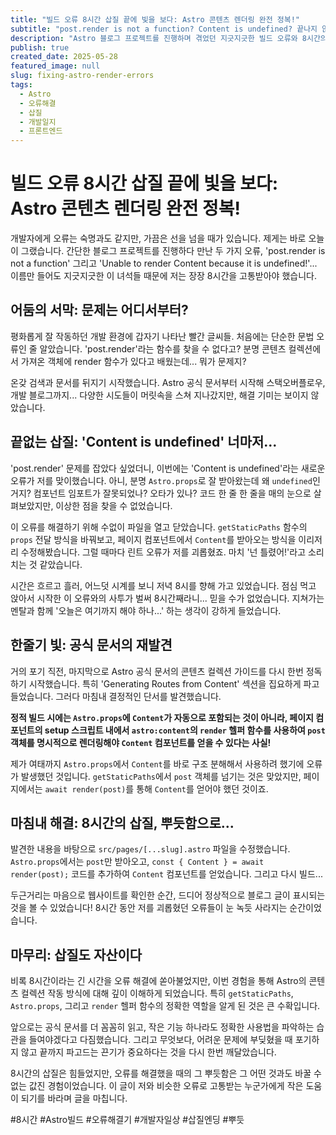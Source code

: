 ```yaml
---
title: "빌드 오류 8시간 삽질 끝에 빛을 보다: Astro 콘텐츠 렌더링 완전 정복!"
subtitle: "post.render is not a function? Content is undefined? 끝나지 않을 것 같던 오류 해결 여정"
description: "Astro 블로그 프로젝트를 진행하며 겪었던 지긋지긋한 빌드 오류와 8시간의 사투, 그리고 마침내 해결했을 때의 감격을 기록합니다."
publish: true
created_date: 2025-05-28
featured_image: null
slug: fixing-astro-render-errors
tags:
  - Astro
  - 오류해결
  - 삽질
  - 개발일지
  - 프론트엔드
---
```


# 빌드 오류 8시간 삽질 끝에 빛을 보다: Astro 콘텐츠 렌더링 완전 정복!

개발자에게 오류는 숙명과도 같지만, 가끔은 선을 넘을 때가 있습니다. 제게는 바로 오늘이 그랬습니다. 간단한 블로그 프로젝트를 진행하다 만난 두 가지 오류, 'post.render is not a function' 그리고 'Unable to render Content because it is undefined!'... 이름만 들어도 지긋지긋한 이 녀석들 때문에 저는 장장 8시간을 고통받아야 했습니다.

## 어둠의 서막: 문제는 어디서부터?

평화롭게 잘 작동하던 개발 환경에 갑자기 나타난 빨간 글씨들. 처음에는 단순한 문법 오류인 줄 알았습니다. 'post.render'라는 함수를 찾을 수 없다고? 분명 콘텐츠 컬렉션에서 가져온 객체에 render 함수가 있다고 배웠는데... 뭐가 문제지?

온갖 검색과 문서를 뒤지기 시작했습니다. Astro 공식 문서부터 시작해 스택오버플로우, 개발 블로그까지... 다양한 시도들이 머릿속을 스쳐 지나갔지만, 해결 기미는 보이지 않았습니다.

## 끝없는 삽질: 'Content is undefined' 너마저...

'post.render' 문제를 잡았다 싶었더니, 이번에는 'Content is undefined'라는 새로운 오류가 저를 맞이했습니다. 아니, 분명 `Astro.props`로 잘 받아왔는데 왜 `undefined`인 거지? 컴포넌트 임포트가 잘못되었나? 오타가 있나? 코드 한 줄 한 줄을 매의 눈으로 살펴보았지만, 이상한 점을 찾을 수 없었습니다.

이 오류를 해결하기 위해 수없이 파일을 열고 닫았습니다. `getStaticPaths` 함수의 `props` 전달 방식을 바꿔보고, 페이지 컴포넌트에서 `Content`를 받아오는 방식을 이리저리 수정해봤습니다. 그럴 때마다 린트 오류가 저를 괴롭혔죠. 마치 '넌 틀렸어!'라고 소리치는 것 같았습니다.

시간은 흐르고 흘러, 어느덧 시계를 보니 저녁 8시를 향해 가고 있었습니다. 점심 먹고 앉아서 시작한 이 오류와의 사투가 벌써 8시간째라니... 믿을 수가 없었습니다. 지쳐가는 멘탈과 함께 '오늘은 여기까지 해야 하나...' 하는 생각이 강하게 들었습니다.

## 한줄기 빛: 공식 문서의 재발견

거의 포기 직전, 마지막으로 Astro 공식 문서의 콘텐츠 컬렉션 가이드를 다시 한번 정독하기 시작했습니다. 특히 'Generating Routes from Content' 섹션을 집요하게 파고들었습니다. 그러다 마침내 결정적인 단서를 발견했습니다.

**정적 빌드 시에는 `Astro.props`에 `Content`가 자동으로 포함되는 것이 아니라, 페이지 컴포넌트의 setup 스크립트 내에서 `astro:content`의 `render` 헬퍼 함수를 사용하여 `post` 객체를 명시적으로 렌더링해야 `Content` 컴포넌트를 얻을 수 있다는 사실!**

제가 여태까지 `Astro.props`에서 `Content`를 바로 구조 분해해서 사용하려 했기에 오류가 발생했던 것입니다. `getStaticPaths`에서 `post` 객체를 넘기는 것은 맞았지만, 페이지에서는 `await render(post)`를 통해 `Content`를 얻어야 했던 것이죠.

## 마침내 해결: 8시간의 삽질, 뿌듯함으로...

발견한 내용을 바탕으로 `src/pages/[...slug].astro` 파일을 수정했습니다. `Astro.props`에서는 `post`만 받아오고, `const { Content } = await render(post);` 코드를 추가하여 `Content` 컴포넌트를 얻었습니다. 그리고 다시 빌드...

두근거리는 마음으로 웹사이트를 확인한 순간, 드디어 정상적으로 블로그 글이 표시되는 것을 볼 수 있었습니다! 8시간 동안 저를 괴롭혔던 오류들이 눈 녹듯 사라지는 순간이었습니다.

## 마무리: 삽질도 자산이다

비록 8시간이라는 긴 시간을 오류 해결에 쏟아불었지만, 이번 경험을 통해 Astro의 콘텐츠 컬렉션 작동 방식에 대해 깊이 이해하게 되었습니다. 특히 `getStaticPaths`, `Astro.props`, 그리고 `render` 헬퍼 함수의 정확한 역할을 알게 된 것은 큰 수확입니다.

앞으로는 공식 문서를 더 꼼꼼히 읽고, 작은 기능 하나라도 정확한 사용법을 파악하는 습관을 들여야겠다고 다짐했습니다. 그리고 무엇보다, 어려운 문제에 부딪혔을 때 포기하지 않고 끝까지 파고드는 끈기가 중요하다는 것을 다시 한번 깨달았습니다.

8시간의 삽질은 힘들었지만, 오류를 해결했을 때의 그 뿌듯함은 그 어떤 것과도 바꿀 수 없는 값진 경험이었습니다. 이 글이 저와 비슷한 오류로 고통받는 누군가에게 작은 도움이 되기를 바라며 글을 마칩니다.

#8시간 #Astro빌드 #오류해결기 #개발자일상 #삽질엔딩 #뿌듯 